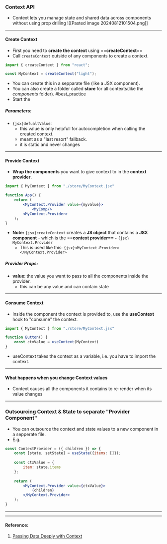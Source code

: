 ### Context API
- Context lets you manage state and shared data across components without using prop drilling
![[Pasted image 20240812101504.png]]
---
#### Create Context
- First you need to **create the context** using ==**createContext**==
- Call `createContext` outside of any components to create a context.
```jsx
import { createContext } from "react";

const MyContext = createContext("light");
```
- You can create this in a sepparate file (like a JSX component). 
- You can also create a folder called **store** for all contexts(like the *components* folder). #best_practice 
- Start the 
##### Parameters:
- `{jsx}defualtValue`: 
	- this value is only helpfull for autocompletion when calling the created context.
	- meant as a "last resort" fallback.
	- it is static and never changes
---
#### Provide Context
- **Wrap the components** you want to give context to in the **context provider**.
```jsx
import { MyContext } from "./store/MyContext.jsx"

function App() {
	return (
		<MyContext.Provider value={myvalue}>
			<MyComp/>
		<MyContext.Provider>
	);
}
```
- **Note:** `{jsx}createContext` creates a **JS object** that contains a **JSX component** - which is the ==**context provider== -** `{jsx} MyContext.Provider`
	- This is used like this: `{jsx}<MyContext.Provider></MyContext.Provider>`
##### Provider Props:
- **value**: the value you want to pass to all the components inside the provider.
	- this can be any value and can contain state
---
#### Consume Context
- Inside the component the context is provided to, use the **useContext** hook to "consume" the context.
```jsx
import { MyContext } from "./store/MyContext.jsx"

function Button() {
	const ctxValue = useContext(MyContext)
}
```
- useContext takes the context as a variable, i.e. you have to import the context.
---
#### What happens when you change Context values
- Context causes all the components it contains to re-render when its value changes
---
### Outsourcing Context & State to separate "Provider Component"
- You can outsource the context and state values to a new component in a sepperate file.
- E.g.
```jsx
const ContextProvider = ({ children }) => {
	const [state, setState] = useState({items: []});
	
	const ctxValue = {
		item: state.items
	};
	
	return (
		<MyContext.Provider value={ctxValue}>
			{children}
		</MyContext.Provider>
	);
}
```
---

---
#### Reference:
1. [Passing Data Deeply with Context](https://react.dev/learn/passing-data-deeply-with-context)
